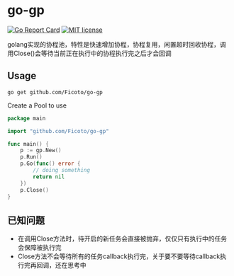 # go-gp
[![Go Report Card](https://goreportcard.com/badge/github.com/Ficoto/go-gp)](https://goreportcard.com/report/github.com/Ficoto/go-gp)
[![MIT license](http://img.shields.io/badge/license-MIT-9d1f14)](http://opensource.org/licenses/MIT)

golang实现的协程池，特性是快速增加协程，协程复用，闲置超时回收协程，调用Close()会等待当前正在执行中的协程执行完之后才会回调

## Usage
```
go get github.com/Ficoto/go-gp
```
Create a Pool to use
```go
package main

import "github.com/Ficoto/go-gp"

func main() {
	p := gp.New()
	p.Run()
	p.Go(func() error {
		// doing something
		return nil
	})
	p.Close()
}
```

## 已知问题
 - 在调用Close方法时，待开启的新任务会直接被抛弃，仅仅只有执行中的任务会保障被执行完
 - Close方法不会等待所有的任务callback执行完，关于要不要等待callback执行完再回调，还在思考中